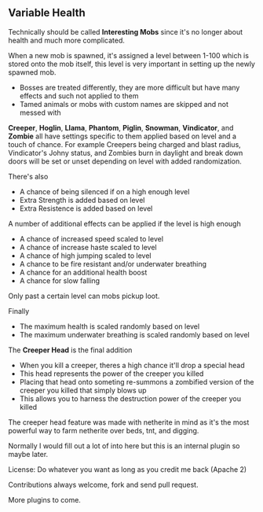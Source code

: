 ## Variable Health

Technically should be called **Interesting Mobs** since it's no longer about health and much more complicated.

When a new mob is spawned, it's assigned a level between 1-100 which is stored onto the mob itself, this level is very important in setting up the newly spawned mob.

* Bosses are treated differently, they are more difficult but have many effects and such not applied to them
* Tamed animals or mobs with custom names are skipped and not messed with

**Creeper**, **Hoglin**, **Llama**, **Phantom**, **Piglin**, **Snowman**, **Vindicator**, and **Zombie** all have settings specific to them applied based on level and a touch of chance. For example Creepers being charged and blast radius, Vindicator's Johny status, and Zombies burn in daylight and break down doors will be set or unset depending on level with added randomization.

There's also

* A chance of being silenced if on a high enough level
* Extra Strength is added based on level
* Extra Resistence is added based on level

A number of additional effects can be applied if the level is high enough

* A chance of increased speed scaled to level
* A chance of increase haste scaled to level
* A chance of high jumping scaled to level
* A chance to be fire resistant and/or underwater breathing
* A chance for an additional health boost
* A chance for slow falling

Only past a certain level can mobs pickup loot.

Finally

* The maximum health is scaled randomly based on level
* The maximum underwater breathing is scaled randomly based on level

The **Creeper Head** is the final addition

* When you kill a creeper, theres a high chance it'll drop a special head
* This head represents the power of the creeper you killed
* Placing that head onto someting re-summons a zombified version of the creeper you killed that simply blows up
* This allows you to harness the destruction power of the creeper you killed

The creeper head feature was made with netherite in mind as it's the most powerful way to farm netherite over beds, tnt, and digging.

Normally I would fill out a lot of into here but this is an internal plugin
so maybe later.

License: Do whatever you want as long as you credit me back (Apache 2)

Contributions always welcome, fork and send pull request.

More plugins to come.
